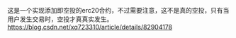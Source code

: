 这是一个实现添加即空投的erc20合约，不过需要注意，这不是真的空投，只有当用户发生交易时，空投才真真实发生。
https://blog.csdn.net/xq723310/article/details/82904178

